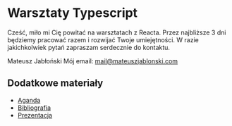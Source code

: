 # Warsztaty Typescript

Cześć, miło mi Cię powitać na warsztatach z Reacta. Przez najbliższe 3 dni będziemy pracować razem i rozwijać Twoje umiejętności. W razie jakichkolwiek pytań zapraszam serdecznie do kontaktu.

Mateusz Jabłoński
Mój email: mail@mateuszjablonski.com

## Dodatkowe materiały

- [Aganda](./materials/agenda.md)
- [Bibliografia](./materials/bibliography.md)
- [Prezentacja](./materials/presentation.pdf)
